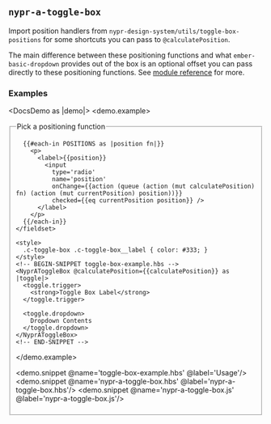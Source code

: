 ## `nypr-a-toggle-box`

Import position handlers from `nypr-design-system/utils/toggle-box-positions` for some shortcuts you can pass to `@calculatePosition`.

The main difference between these positioning functions and what `ember-basic-dropdown` provides out of the box is an optional offset you can pass directly to these positioning functions. See [module reference](/docs/api/modules/nypr-design-system/utils/toggle-box-positions) for more.

### Examples
<DocsDemo as |demo|>
  <demo.example>
    <fieldset>
      <legend>Pick a positioning function</legend>

      {{#each-in POSITIONS as |position fn|}}
        <p>
          <label>{{position}}
            <input
              type='radio'
              name='position'
              onChange={{action (queue (action (mut calculatePosition) fn) (action (mut currentPosition) position))}}
              checked={{eq currentPosition position}} />
          </label>
        </p>
      {{/each-in}}
    </fieldset>

    <style>
      .c-toggle-box .c-toggle-box__label { color: #333; }
    </style>
    <!-- BEGIN-SNIPPET toggle-box-example.hbs -->
    <NyprAToggleBox @calculatePosition={{calculatePosition}} as |toggle|>
      <toggle.trigger>
        <strong>Toggle Box Label</strong>
      </toggle.trigger>

      <toggle.dropdown>
        Dropdown Contents
      </toggle.dropdown>
    </NyprAToggleBox>
    <!-- END-SNIPPET -->
  </demo.example>

  <demo.snippet @name='toggle-box-example.hbs' @label='Usage'/>
  <demo.snippet @name='nypr-a-toggle-box.hbs' @label='nypr-a-toggle-box.hbs'/>
  <demo.snippet @name='nypr-a-toggle-box.js' @label='nypr-a-toggle-box.js'/>
</DocsDemo>

